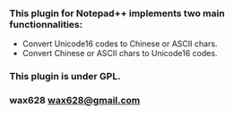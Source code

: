 ### This plugin for Notepad++ implements two main functionnalities:
- Convert Unicode16 codes to Chinese or ASCII chars.
- Convert Chinese or ASCII chars to Unicode16 codes.

### This plugin is under GPL.
### wax628 <wax628@gmail.com>